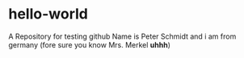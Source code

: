 # hello-world
A Repository for testing github
Name is Peter Schmidt and i am from germany (fore sure you know Mrs. Merkel **uhhh**)


